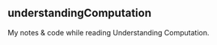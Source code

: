 understandingComputation 
------------------------

My notes & code while reading Understanding Computation. 